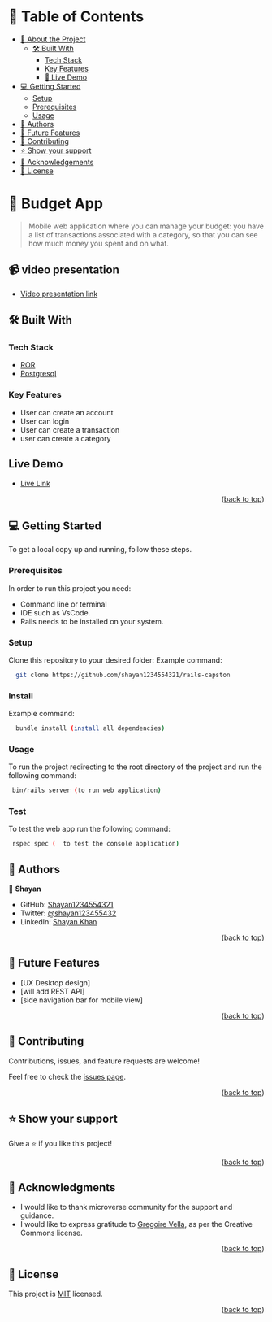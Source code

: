 <a name="readme-top"></a>
# 📗 Table of Contents

- [📖 About the Project](#about-project)
  - [🛠 Built With](#built-with)
    - [Tech Stack](#tech-stack)
    - [Key Features](#key-features)
    - [🚀 Live Demo](#live-demo)
- [💻 Getting Started](#getting-started)
  - [Setup](#setup)
  - [Prerequisites](#prerequisites)
  - [Usage](#usage)
- [👥 Authors](#authors)
- [🔭 Future Features](#future-features)
- [🤝 Contributing](#contributing)
- [⭐️ Show your support](#support)
- [🙏 Acknowledgements](#acknowledgements)
- [📝 License](#license)

# 📰 Budget App <a name="about-project"></a>

> Mobile web application where you can manage your budget: you have a list of transactions associated with a category, so that you can see how much money you spent and on what.

## 📹 video presentation <a name="video-presentation"></a>

- <a href="https://www.loom.com/share/492f582707f14092a337368d21bca2d0">Video presentation link</a>

## 🛠 Built With <a name="built-with"></a>

### Tech Stack <a name="tech-stack"></a>

- <a href="https://www.ruby-lang.org/es/">ROR</a>
- <a href="https://www.postgresql.org/">Postgresql</a>

### Key Features <a name="key-features"></a>

- User can create an account
- User can login
- User can create a transaction
- user can create a category

## Live Demo <a name="live-demo"></a>

  - <a href="https://budget-app-288x.onrender.com">Live Link</a>

<p align="right">(<a href="#readme-top">back to top</a>)</p>

## 💻 Getting Started <a name="getting-started"></a>

To get a local copy up and running, follow these steps.

### Prerequisites

In order to run this project you need:

- Command line or terminal
- IDE such as VsCode.
- Rails needs to be installed on your system.

### Setup

Clone this repository to your desired folder:
Example command:

```sh
  git clone https://github.com/shayan1234554321/rails-capston

```

### Install

Example command:

```sh
  bundle install (install all dependencies)

```
### Usage

To run the project redirecting to the root directory of the project and run the following command:

```sh
 bin/rails server (to run web application)

```

### Test

To test the web app run the following command:

```sh
 rspec spec (  to test the console application)

```

## 👥 Authors <a name="authors"></a>

👤 **Shayan**

- GitHub: [Shayan1234554321](https://github.com/shayan1234554321)
- Twitter: [@shayan123455432](https://twitter.com/shayan123455432)
- LinkedIn: [Shayan Khan](https://www.linkedin.com/in/shayan-khan20/)

<p align="right">(<a href="#readme-top">back to top</a>)</p>

## 🔭 Future Features <a name="future-features"></a>

- [UX Desktop design]
- [will add REST API]
- [side navigation bar for mobile view]

<p align="right">(<a href="#readme-top">back to top</a>)</p>

## 🤝 Contributing <a name="contributing"></a>

Contributions, issues, and feature requests are welcome!

Feel free to check the [issues page](https://github.com/shayan1234554321/rails-capston/issues).

<p align="right">(<a href="#readme-top">back to top</a>)</p>

## ⭐️ Show your support <a name="support"></a>

Give a ⭐️ if you like this project!

<p align="right">(<a href="#readme-top">back to top</a>)</p>

## 🙏 Acknowledgments <a name="acknowledgements"></a>

- I would like to thank microverse community for the support and guidance.
- I would like to express gratitude to <a href="https://www.behance.net/gregoirevella">Gregoire Vella</a>, as per the Creative Commons license.

<p align="right">(<a href="#readme-top">back to top</a>)</p>

## 📝 License <a name="license"></a>

This project is [MIT](./LICENSE) licensed.

<p align="right">(<a href="#readme-top">back to top</a>)</p>